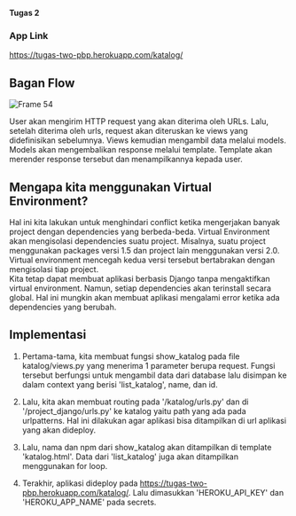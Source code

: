 **Tugas 2**
### App Link
https://tugas-two-pbp.herokuapp.com/katalog/
## Bagan Flow
![Frame 54](https://user-images.githubusercontent.com/102467956/190295846-09f9c8a4-82e9-474b-b6dc-0ccf3defb6da.png)

User akan mengirim HTTP request yang akan diterima oleh URLs. Lalu, setelah diterima oleh urls, request akan diteruskan ke views yang didefinisikan sebelumnya. Views kemudian mengambil data melalui models. Models akan mengembalikan response melalui template. Template akan merender response tersebut dan menampilkannya kepada user.

## Mengapa kita menggunakan Virtual Environment?
Hal ini kita lakukan untuk menghindari conflict ketika mengerjakan banyak project dengan dependencies yang berbeda-beda. Virtual Environment akan mengisolasi dependencies suatu project. Misalnya, suatu project menggunakan packages versi 1.5 dan project lain menggunakan versi 2.0. Virtual environment mencegah kedua versi tersebut bertabrakan dengan mengisolasi tiap project.
<br> Kita tetap dapat membuat aplikasi berbasis Django tanpa mengaktifkan virtual environment. Namun, setiap dependencies akan terinstall secara global. Hal ini mungkin akan membuat aplikasi mengalami error ketika ada dependencies yang berubah.

## Implementasi
1. Pertama-tama, kita membuat fungsi show_katalog pada file katalog/views.py yang menerima 1 parameter berupa request. Fungsi tersebut berfungsi untuk mengambil data dari database lalu disimpan ke dalam context yang berisi 'list_katalog', name, dan id.

2. Lalu, kita akan membuat routing pada '/katalog/urls.py' dan di '/project_django/urls.py' ke katalog yaitu path yang ada pada urlpatterns. Hal ini dilakukan agar aplikasi bisa ditampilkan di url aplikasi yang akan dideploy.

3. Lalu, nama dan npm dari show_katalog akan ditampilkan di template 'katalog.html'. Data dari 'list_katalog' juga akan ditampilkan menggunakan for loop.

4. Terakhir, aplikasi dideploy pada https://tugas-two-pbp.herokuapp.com/katalog/. Lalu dimasukkan 'HEROKU_API_KEY' dan 'HEROKU_APP_NAME' pada secrets.
